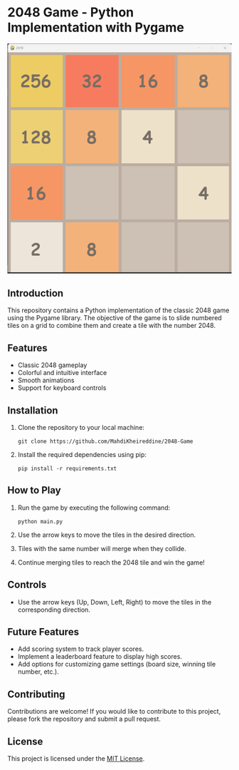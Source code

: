 # 2048 Game - Python Implementation with Pygame

![2048 Game Screenshot](screenshot.png)

## Introduction

This repository contains a Python implementation of the classic 2048 game using the Pygame library. The objective of the game is to slide numbered tiles on a grid to combine them and create a tile with the number 2048.

## Features

- Classic 2048 gameplay
- Colorful and intuitive interface
- Smooth animations
- Support for keyboard controls

## Installation

1. Clone the repository to your local machine:

    ```
    git clone https://github.com/MahdiKheireddine/2048-Game
    ```

2. Install the required dependencies using pip:

    ```
    pip install -r requirements.txt
    ```

## How to Play

1. Run the game by executing the following command:

    ```
    python main.py
    ```

2. Use the arrow keys to move the tiles in the desired direction.
3. Tiles with the same number will merge when they collide.
4. Continue merging tiles to reach the 2048 tile and win the game!

## Controls

- Use the arrow keys (Up, Down, Left, Right) to move the tiles in the corresponding direction.

## Future Features

- Add scoring system to track player scores.
- Implement a leaderboard feature to display high scores.
- Add options for customizing game settings (board size, winning tile number, etc.).

## Contributing

Contributions are welcome! If you would like to contribute to this project, please fork the repository and submit a pull request.

## License

This project is licensed under the [MIT License](LICENSE).
